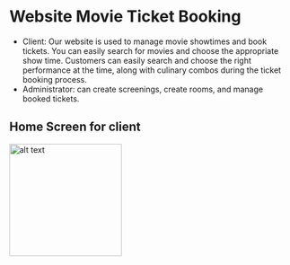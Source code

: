 # Website Movie Ticket Booking 

- Client: Our website is used to manage movie showtimes and book tickets. You can easily search for movies and choose the appropriate show time. Customers can easily search and choose the right performance at the time, along with culinary combos during the ticket booking process.
- Administrator: can create screenings, create rooms, and manage booked tickets.

## Home Screen for client
<img src="../movie/public/images/gitReadmeImg/home.png" alt="alt text" width="200" height="200">